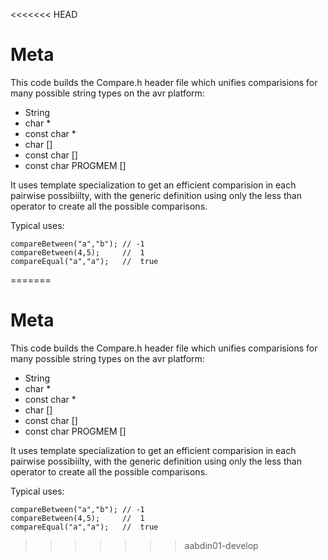 <<<<<<< HEAD
# Meta 

This code builds the Compare.h header file which unifies comparisions for
many possible string types on the avr platform:

* String
* char *
* const char *
* char []
* const char []
* const char PROGMEM []

It uses template specialization to get an efficient comparision in each
pairwise possibiilty, with the generic definition using only the less than
operator to create all the possible comparisons.


Typical uses:
```
compareBetween("a","b"); // -1
compareBetween(4,5);     //  1
compareEqual("a","a");   //  true
```



=======
# Meta 

This code builds the Compare.h header file which unifies comparisions for
many possible string types on the avr platform:

* String
* char *
* const char *
* char []
* const char []
* const char PROGMEM []

It uses template specialization to get an efficient comparision in each
pairwise possibiilty, with the generic definition using only the less than
operator to create all the possible comparisons.


Typical uses:
```
compareBetween("a","b"); // -1
compareBetween(4,5);     //  1
compareEqual("a","a");   //  true
```



>>>>>>> aabdin01-develop
